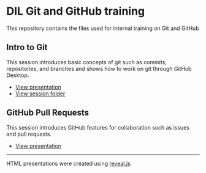# DIL Git and GitHub training

This repository contains the files used for internal training on Git and GitHub

## Intro to Git

This session introduces basic concepts of git such as commits, repositories, and branches and shows how to work on git through GitHub Desktop. 

- [View presentation](https://raw.githack.com/DevInnovationLab/git-training/main/presentations/intro-to-git/index.html)
- [View session folder](https://github.com/DevInnovationLab/git-training/tree/main/lyrics)

## GitHub Pull Requests

This session introduces GitHub features for collaboration such as issues and pull requests.

- [View presentation](https://raw.githack.com/DevInnovationLab/git-training/main/presentations/pull-request/index.html)

---

HTML presentations were created using [reveal.js](https://github.com/hakimel/reveal.js/)
